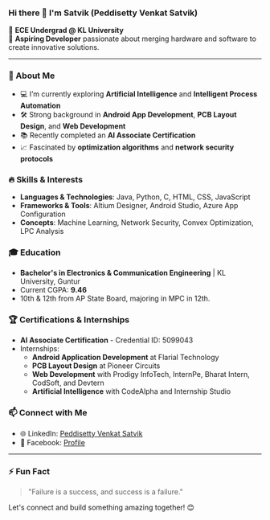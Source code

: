 ### Hi there 👋 I'm Satvik (Peddisetty Venkat Satvik) 

🔧 **ECE Undergrad @ KL University**  
🚀 **Aspiring Developer** passionate about merging hardware and software to create innovative solutions. 

---

### 🌟 About Me
- 💻 I’m currently exploring **Artificial Intelligence** and **Intelligent Process Automation**
- 🛠️ Strong background in **Android App Development**, **PCB Layout Design**, and **Web Development**
- 📚 Recently completed an **AI Associate Certification**
- 📈 Fascinated by **optimization algorithms** and **network security protocols**

### 🔥 Skills & Interests
- **Languages & Technologies**: Java, Python, C, HTML, CSS, JavaScript
- **Frameworks & Tools**: Altium Designer, Android Studio, Azure App Configuration
- **Concepts**: Machine Learning, Network Security, Convex Optimization, LPC Analysis

### 🎓 Education
- **Bachelor's in Electronics & Communication Engineering** | KL University, Guntur  
- Current CGPA: **9.46**  
- 10th & 12th from AP State Board, majoring in MPC in 12th.

### 🏆 Certifications & Internships
- **AI Associate Certification** - Credential ID: 5099043
- Internships:
  - **Android Application Development** at Flarial Technology
  - **PCB Layout Design** at Pioneer Circuits
  - **Web Development** with Prodigy InfoTech, InternPe, Bharat Intern, CodSoft, and Devtern
  - **Artificial Intelligence** with CodeAlpha and Internship Studio

### 📫 Connect with Me
- 🌐 LinkedIn: [Peddisetty Venkat Satvik](https://linkedin.com/in/peddisetty-venkat-satvik-363903284)
- 💼 Facebook: [Profile](https://www.facebook.com/profile.php?id=100094118957923)

---

### ⚡ Fun Fact
> "Failure is a success, and success is a failure."

Let's connect and build something amazing together! 😊
